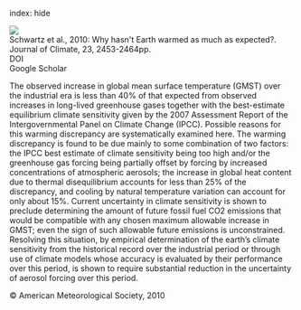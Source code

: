 index: hide

<div class="Citation">
    <div class="Citation-thumb CitationThumb-linked"  data-href="https://doi.org/10.1175/2009jcli3461.1">
      <img src="https://static.claimspace.cloud/climate-study-static/refs/thumbs/10/Schwartz_et_al_2010-thumb.png" />
    </div>

  <div class="Citation-body">
    <div class="Citation-text">Schwartz et al., 2010: Why hasn't Earth warmed as much as expected?. <span class="Article-journal">Journal of Climate, </span><span class="Article-volume">23, </span>2453-2464pp.</div>
    <div class="Citation-links">
      <div class="CitationLink" data-href="https://doi.org/10.1175/2009jcli3461.1">
        <div class="CitationLink-icon CitationLink-Doi"></div>
        <div class="CitationLink-text">DOI</div>
      </div>
      <div class="CitationLink" data-href="https://scholar.google.com/scholar?q=10.1175/2009jcli3461.1">
        <div class="CitationLink-icon CitationLink-Scholar"></div>
        <div class="CitationLink-text">Google Scholar</div>
      </div>
    </div>
  </div>
</div>

The observed increase in global mean surface temperature (GMST) over the industrial era is less than 40% of that expected from observed increases in long-lived greenhouse gases together with the best-estimate equilibrium climate sensitivity given by the 2007 Assessment Report of the Intergovernmental Panel on Climate Change (IPCC). Possible reasons for this warming discrepancy are systematically examined here. The warming discrepancy is found to be due mainly to some combination of two factors: the IPCC best estimate of climate sensitivity being too high and/or the greenhouse gas forcing being partially offset by forcing by increased concentrations of atmospheric aerosols; the increase in global heat content due to thermal disequilibrium accounts for less than 25% of the discrepancy, and cooling by natural temperature variation can account for only about 15%. Current uncertainty in climate sensitivity is shown to preclude determining the amount of future fossil fuel CO2 emissions that would be compatible with any chosen maximum allowable increase in GMST; even the sign of such allowable future emissions is unconstrained. Resolving this situation, by empirical determination of the earth’s climate sensitivity from the historical record over the industrial period or through use of climate models whose accuracy is evaluated by their performance over this period, is shown to require substantial reduction in the uncertainty of aerosol forcing over this period.

<div class="Citation-copy">
&copy; American Meteorological Society, 2010
</div>